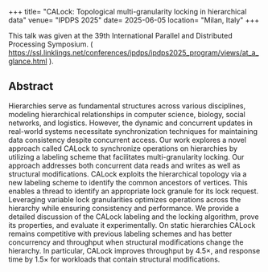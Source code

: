 +++
title= "CALock: Topological multi-granularity locking in hierarchical data"
venue= "IPDPS 2025"
date= 2025-06-05
location= "Milan, Italy"
+++


This talk was given at the 39th International Parallel and Distributed Processing Symposium.  ( https://ssl.linklings.net/conferences/ipdps/ipdps2025_program/views/at_a_glance.html ). 

## Abstract

Hierarchies serve as fundamental structures across various disciplines, modeling hierarchical relationships in computer science, biology, social networks, and logistics. However, the dynamic and concurrent updates in real-world systems necessitate synchronization techniques for maintaining data consistency despite concurrent access. Our work explores a novel approach called CALock to synchronize operations on hierarchies by utilizing a labeling scheme that facilitates multi-granularity locking. Our approach addresses both concurrent data reads and writes as well as structural modifications. CALock exploits the hierarchical topology via a new labeling scheme to identify the common ancestors of vertices. This enables a thread to identify an appropriate lock granule for its lock request. Leveraging variable lock granularities optimizes operations across the hierarchy while ensuring consistency and performance. We provide a detailed discussion of the CALock labeling and the locking algorithm, prove its properties, and evaluate it experimentally. On static hierarchies CALock remains competitive with previous labeling schemes and has better concurrency and throughput when structural modifications change the hierarchy. In particular, CALock improves throughput by 4.5×, and response time by 1.5× for workloads that contain structural modifications. 
